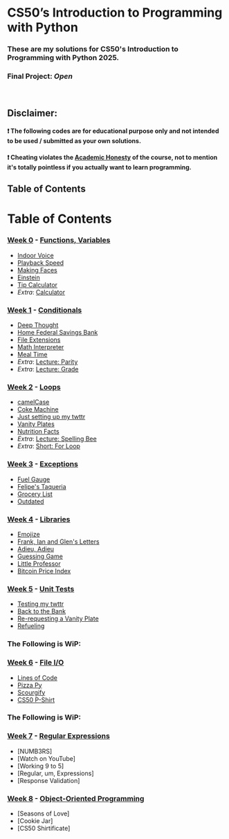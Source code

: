 # CS50’s Introduction to Programming with Python

### These are my solutions for CS50's Introduction to Programming with Python 2025.
### Final Project: *Open*
<br/>

## Disclaimer:
#### ❗ **The following codes are for educational purpose only and not intended to be used / submitted as your own solutions.**
#### ❗ **Cheating violates the [Academic Honesty](https://cs50.harvard.edu/python/2022/honesty/) of the course, not to mention it's totally pointless if you actually want to learn programming.**

## Table of Contents

# Table of Contents
### [Week 0](/Week%200/) - [Functions, Variables](https://cs50.harvard.edu/python/2022/weeks/0/)
- [Indoor Voice](Week%200/indoor.py)
- [Playback Speed](/Week%200/playback.py)
- [Making Faces](Week%200/faces.py)
- [Einstein](/Week%200/einstein.py)
- [Tip Calculator](/Week%200/tip.py)
- *Extra*: [Calculator](Week%200/calculator.py)

### [Week 1](/Week%201/) - [Conditionals](https://cs50.harvard.edu/python/2022/weeks/1/)
- [Deep Thought](Week%201/deep.py)
- [Home Federal Savings Bank](/Week%201/bank.py)
- [File Extensions](Week%201/extension.py)
- [Math Interpreter](/Week%201/interpreter.py)
- [Meal Time](Week%201/meal.py)
- *Extra*: [Lecture: Parity](Week%201/parity.py)
- *Extra*: [Lecture: Grade](Week%201/grade.py)

### [Week 2](/Week%202/) - [Loops](https://cs50.harvard.edu/python/2022/weeks/2/)
- [camelCase](Week%202/camelCase.py)
- [Coke Machine](Week%202/coke.py)
- [Just setting up my twttr](Week%202/twttr.py)
- [Vanity Plates](Week%202/plates.py)
- [Nutrition Facts](Week%202/nutrition.py)
- *Extra*: [Lecture: Spelling Bee](Week%202/bee.py)
- *Extra*: [Short: For Loop](Week%202/for%20loops.py)


### [Week 3](/Week%203/) - [Exceptions](https://cs50.harvard.edu/python/2022/weeks/3/)
- [Fuel Gauge](Week%203/fuel.py)
- [Felipe's Taqueria](Week%203/taqueria.py)
- [Grocery List](Week%203/grocery.py)
- [Outdated](Week%203/outdated.py)


### [Week 4](/Week%204/) - [Libraries](https://cs50.harvard.edu/python/2022/weeks/4/)
- [Emojize](Week%204/emojize.py)
- [Frank, Ian and Glen's Letters](Week%204/figlet.py)
- [Adieu, Adieu](Week%204/adieu.py)
- [Guessing Game](Week%204/game.py)
- [Little Professor](Week%204/professor.py)
- [Bitcoin Price Index](Week%204/bitcoin.py)

### [Week 5](/Week%205/) - [Unit Tests](https://cs50.harvard.edu/python/2022/weeks/5/)
- [Testing my twttr](Week%205/test_twttr.py)
- [Back to the Bank](Week%205/test_bank.py)
- [Re-requesting a Vanity Plate](Week%205/test_plates.py)
- [Refueling](Week%205/test_fuel.py)

### The Following is WiP:

### [Week 6](/Week%206/) - [File I/O](https://cs50.harvard.edu/python/2022/weeks/6/)
- [Lines of Code](Week%206/lines.py)
- [Pizza Py](Week%206/pizza.py)
- [Scourgify](Week%206/scourgify.py)
- [CS50 P-Shirt](Week%206/shirt.py)

### The Following is WiP:

### [Week 7](/Week%207/) - [Regular Expressions](https://cs50.harvard.edu/python/2022/weeks/7/)
- [NUMB3RS]
- [Watch on YouTube]
- [Working 9 to 5]
- [Regular, um, Expressions]
- [Response Validation]

### [Week 8](/Week%208/) - [Object-Oriented Programming](https://cs50.harvard.edu/python/2022/weeks/8)
- [Seasons of Love]
- [Cookie Jar]
- [CS50 Shirtificate]